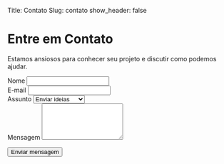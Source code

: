 Title: Contato
Slug: contato
show_header: false

# Entre em Contato

Estamos ansiosos para conhecer seu projeto e discutir como podemos ajudar.

<form id="contact-form">
  <div class="form-group">
    <label for="name">Nome</label>
    <input type="text" id="name" name="name" required>
  </div>
  
  <div class="form-group">
    <label for="email">E-mail</label>
    <input type="email" id="email" name="email" required>
  </div>
  
  <div class="form-group">
    <label for="subject">Assunto</label>
    <select id="subject" name="subject">
      <option value="orcamento">Enviar ideias</option>
      <option value="parceria">Propor parceria</option>
      <option value="suporte">Suporte técnico</option>
      <option value="outros">Outros</option>
    </select>
  </div>
  
  <div class="form-group">
    <label for="message">Mensagem</label>
    <textarea id="message" name="message" rows="5" required></textarea>
  </div>
  
  <button type="submit" class="btn-primary">Enviar mensagem</button>
</form>

<!-- ## Agende uma Demonstração

Quer ver nossos softwares em ação? Agende uma demonstração online gratuita.

[Agendar demonstração](#) -->